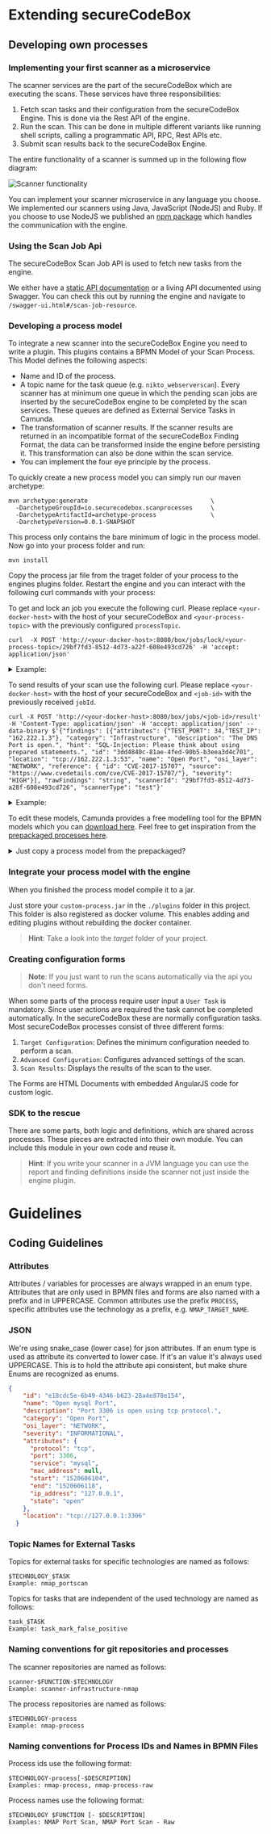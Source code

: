 # Extending secureCodeBox

## Developing own processes

### Implementing your first scanner as a microservice

The scanner services are the part of the secureCodeBox which are executing the scans. These services have three responsibilities:

1. Fetch scan tasks and their configuration from the secureCodeBox Engine. This is done via the Rest API of the engine.
2. Run the scan. This can be done in multiple different variants like running shell scripts, calling a programmatic API, RPC, Rest APIs etc.
3. Submit scan results back to the secureCodeBox Engine.

The entire functionality of a scanner is summed up in the following flow diagram:

![Scanner functionality](../resources/scanner-functionality.svg "Scanner functionality flow diagram")

You can implement your scanner microservice in any language you choose. We implemented our scanners using Java, JavaScript (NodeJS) and Ruby. If you choose to use NodeJS we published an [npm package](https://www.npmjs.com/package/@securecodebox/scanner-scaffolding) which handles the communication with the engine.

### Using the Scan Job Api

The secureCodeBox Scan Job API is used to fetch new tasks from the engine.

We either have a [static API documentation](./api-doc.md) or a living API documented using Swagger. You can check this out by running the engine and navigate to `/swagger-ui.html#/scan-job-resource`.

### Developing a process model

To integrate a new scanner into the secureCodeBox Engine you need to write a plugin. This plugins contains a BPMN Model of your Scan Process. This Model defines the following aspects:

* Name and ID of the process.
* A topic name for the task queue (e.g. `nikto_webserverscan`). Every scanner has at minimum one queue in which the pending scan jobs are inserted by the secureCodeBox engine to be completed by the scan services. These queues are defined as External Service Tasks in Camunda.
* The transformation of scanner results. If the scanner results are returned in an incompatible format of the secureCodeBox Finding Format, the data can be transformed inside the engine before persisting it. This transformation can also be done within the scan service.
* You can implement the four eye principle by the process.

To quickly create a new process model you can simply run our maven archetype:

```
mvn archetype:generate                                  \
  -DarchetypeGroupId=io.securecodebox.scanprocesses     \
  -DarchetypeArtifactId=archetype-process               \
  -DarchetypeVersion=0.0.1-SNAPSHOT
``` 

This process only contains the bare minimum of logic in the process model. Now go into your process folder and run:
```
mvn install
```

Copy the process jar file from the traget folder of your process to the engines plugins folder. Restart the engine and you can interact with the following curl commands with your process:

To get and lock an job you execute the following curl. Please replace `<your-docker-host>` with the host of your secureCodeBox and `<your-process-topic>` with the previously configured `processTopic`.
```
curl  -X POST 'http://<your-docker-host>:8080/box/jobs/lock/<your-process-topic>/29bf7fd3-8512-4d73-a22f-608e493cd726' -H 'accept: application/json' 
```

<details>
<summary>Example: </summary>

```
> curl  -X POST 'http://192.168.99.101:8080/box/jobs/lock/process-test/29bf7fd3-8512-4d73-a22f-608e493cd726' -H 'accept: application/json' 
< {"jobId":"29141858-5854-11e8-9a62-0242ac120002","targets":[{"attributes":{},"location":"bodgeit","name":"BodgeIT Public Host"}]}
```

</details>


To send results of your scan use the following curl. Please replace `<your-docker-host>` with the host of your secureCodeBox and `<job-id>` with the previously received `jobId`.
```
curl -X POST 'http://<your-docker-host>:8080/box/jobs/<job-id>/result' -H 'Content-Type: application/json' -H 'accept: application/json' --data-binary $'{"findings": [{"attributes": {"TEST_PORT": 34,"TEST_IP": "162.222.1.3"}, "category": "Infrastructure", "description": "The DNS Port is open.", "hint": "SQL-Injection: Please think about using prepared statements.", "id": "3dd4840c-81ae-4fed-90b5-b3eea3d4c701", "location": "tcp://162.222.1.3:53", "name": "Open Port", "osi_layer": "NETWORK", "reference": { "id": "CVE-2017-15707", "source": "https://www.cvedetails.com/cve/CVE-2017-15707/"}, "severity": "HIGH"}], "rawFindings": "string", "scannerId": "29bf7fd3-8512-4d73-a28f-608e493cd726", "scannerType": "test"}'
```

<details>
<summary>Example: </summary>

```
> curl -X POST 'http://192.168.99.101:8080/box/jobs/29141858-5854-11e8-9a62-0242ac120002/result' -H 'Content-Type: application/json' -H 'accept: application/json' --data-binary $'{"findings": [{"attributes": {"TEST_PORT": 34,"TEST_IP": "162.222.1.3"}, "category": "Infrastructure", "description": "The DNS Port is open.", "hint": "SQL-Injection: Please think about using prepared statements.", "id": "3dd4840c-81ae-4fed-90b5-b3eea3d4c701", "location": "tcp://162.222.1.3:53", "name": "Open Port", "osi_layer": "NETWORK", "reference": { "id": "CVE-2017-15707", "source": "https://www.cvedetails.com/cve/CVE-2017-15707/"}, "severity": "HIGH"}], "rawFindings": "string", "scannerId": "29bf7fd3-8512-4d73-a28f-608e493cd726", "scannerType": "test"}'
```

</details>


To edit these models, Camunda provides a free modelling tool for the BPMN models which you can [download here](camunda_modeler).
Feel free to get inspiration from the [prepackaged processes here](prepackaged_processes). 

<details>
<summary>Just copy a process model from the prepackaged?</summary>
If you copied a process model you need to change a few things according to your new scan process:

* Update the **name** and **id** of the process. You can edit this in side-panel on the right hand side of the Camunda Editor once you opened the model.
* Update the **topic-name** of the External Service Task.
* Update the references to configuration **forms** to your own configuration forms. See [Creating configuration forms](#configforms)
</details>

### Integrate your process model with the engine

When you finished the process model compile it to a jar.

Just store your `custom-process.jar` in the `./plugins` folder in this project. This folder is also registered as docker volume. This enables adding and editing plugins without rebuilding the docker container.
> **Hint**: Take a look into the _target_ folder of your project.

### Creating configuration forms

> **Note**: If you just want to run the scans automatically via the api you don't need forms.

When some parts of the process require user input a `User Task` is mandatory. Since user actions are required the task cannot be completed automatically. In the secureCodeBox these are normally configuration tasks. Most secureCodeBox processes consist of three different forms:

1. `Target Configuration`: Defines the minimum configuration needed to perform a scan.
2. `Advanced Configuration`: Configures advanced settings of the scan.
3. `Scan Results`: Displays the results of the scan to the user.

The Forms are HTML Documents with embedded AngularJS code for custom logic.

### SDK to the rescue

There are some parts, both logic and definitions, which are shared across processes. These pieces are extracted into their own module. You can include this module in your own code and reuse it.

> **Hint**: If you write your scanner in a JVM language you can use the report and finding definitions inside the scanner not just inside the engine plugin.
 
 # Guidelines
 ## Coding Guidelines

### Attributes
Attributes / variables for processes are always wrapped in an enum type.
Attributes that are only used in BPMN files and forms are also named with a prefix and in UPPERCASE.
Common attributes use the prefix `PROCESS`, specific attributes use the technology as a prefix, e.g. `NMAP_TARGET_NAME`.

### JSON
We're using snake_case (lower case) for json attributes. If an enum type is used as attribute its converted to lower case. If it's an value it's always used UPPERCASE. This is to hold the attribute api consistent, but make shure Enums are recognized as enums.

```json
{
    "id": "e18cdc5e-6b49-4346-b623-28a4e878e154",
    "name": "Open mysql Port",
    "description": "Port 3306 is open using tcp protocol.",
    "category": "Open Port",
    "osi_layer": "NETWORK",
    "severity": "INFORMATIONAL",
    "attributes": {
      "protocol": "tcp",
      "port": 3306,
      "service": "mysql",
      "mac_address": null,
      "start": "1520606104",
      "end": "1520606118",
      "ip_address": "127.0.0.1",
      "state": "open"
    },
    "location": "tcp://127.0.0.1:3306"
  }
``` 
### Topic Names for External Tasks
Topics for external tasks for specific technologies are named as follows:
```
$TECHNOLOGY_$TASK
Example: nmap_portscan
```
Topics for tasks that are independent of the used technology are named as follows:
```
task_$TASK
Example: task_mark_false_positive
```

### Naming conventions for git repositories and processes

The scanner repositories are named as follows:
```
scanner-$FUNCTION-$TECHNOLOGY
Example: scanner-infrastructure-nmap
```
The process repositories are named as follows:
```
$TECHNOLOGY-process
Example: nmap-process 
```

### Naming conventions for Process IDs and Names in BPMN Files
Process ids use the following format:
```
$TECHNOLOGY-process[-$DESCRIPTION]
Examples: nmap-process, nmap-process-raw
```

Process names use the following format:
```
$TECHNOLOGY $FUNCTION [- $DESCRIPTION]
Examples: NMAP Port Scan, NMAP Port Scan - Raw
```

[prepackaged_processes]: https://github.com/secureCodeBox/engine/tree/master/scb-scanprocesses
[camunda_modeler]: https://camunda.com/download/modeler/
